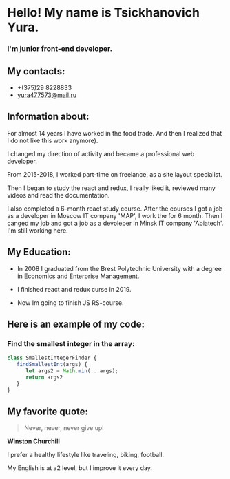 
# Hello! My name is Tsickhanovich Yura.

### I'm junior front-end developer.

## My contacts:

* +(375)29 8228833
* yura477573@mail.ru

## Information about:

For almost 14 years I have worked in the food trade. And then I realized that I do not like this work anymore).

I changed my direction of activity and became a professional web developer.

From 2015-2018, I worked part-time on freelance, as a site layout specialist. 

Then I began to study the react and redux, I really liked it, reviewed many 
videos and read the documentation.

I also completed a 6-month react study course. After the courses I got a job as a developer
in Moscow IT company 'MAP', I work the for 6 month. Then I canged my job and got a job as a devoleper
in Minsk IT company 'Abiatech'. I'm still working here.

## My Education:

* In 2008 I graduated from the Brest Polytechnic University with a degree in Economics and Enterprise Management.

* I finished react and redux curse in 2019.

* Now Im going to finish JS RS-course.

## Here is an example of my code:

### Find the smallest integer in the array:

```javascript
class SmallestIntegerFinder {
   findSmallestInt(args) {
      let args2 = Math.min(...args);
      return args2
   }
}
```
## My favorite quote:

>Never, never, never give up!

**Winston Churchill**

I prefer a healthy lifestyle like traveling, biking, football.

My English is at a2 level, but I improve it every day.